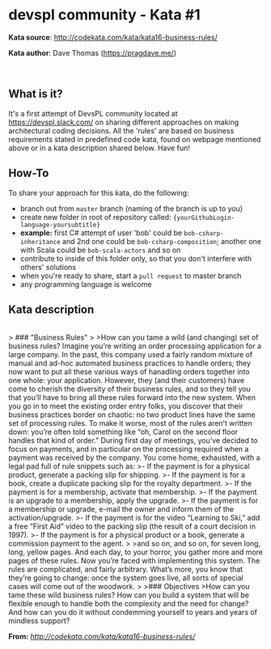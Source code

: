 # devspl community - Kata #1

**Kata source**: http://codekata.com/kata/kata16-business-rules/

**Kata author**: Dave Thomas (https://pragdave.me/)

<br/>

## What is it?

It's a first attempt of DevsPL community located at https://devspl.slack.com/ on sharing different approaches on making architectural coding decisions.
All the 'rules' are based on business requirements stated in predefined code kata, found on webpage mentioned above or in a kata description shared below.
Have fun!

## How-To

To share your approach for this kata, do the following:
- branch out from `master` branch (naming of the branch is up to you)
- create new folder in root of repository called: `{yourGithubLogin-language-yoursubtitle}`
- **example:** first C# attempt of user 'bob' could be `bob-csharp-inheritance` and 2nd one could be `bob-csharp-composition`; another one with Scala could be `bob-scala-actors` and so on
- contribute to inside of this folder only, so that you don't interfere with others' solutions
- when you're ready to share, start a `pull request` to master branch
- any programming language is welcome

## Kata description
<br/>
> ### "Business Rules"
>
>How can you tame a wild (and changing) set of business rules?
Imagine you’re writing an order processing application for a large company. In the past, this company used a fairly random mixture of manual and ad-hoc automated business practices to handle orders; they now want to put all these various ways of hanadling orders together into one whole: your application. However, they (and their customers) have come to cherish the diversity of their business rules, and so they tell you that you’ll have to bring all these rules forward into the new system.
When you go in to meet the existing order entry folks, you discover that their business practices border on chaotic: no two product lines have the same set of processing rules. To make it worse, most of the rules aren’t written down: you’re often told something like “oh, Carol on the second floor handles that kind of order.”
During first day of meetings, you’ve decided to focus on payments, and in particular on the processing required when a payment was received by the company. You come home, exhausted, with a legal pad full of rule snippets such as:
>- If the payment is for a physical product, generate a packing slip for shipping.
>- If the payment is for a book, create a duplicate packing slip for the royalty department.
>- If the payment is for a membership, activate that membership.
>- If the payment is an upgrade to a membership, apply the upgrade.
>- If the payment is for a membership or upgrade, e-mail the owner and inform them of the activation/upgrade.
>- If the payment is for the video “Learning to Ski,” add a free “First Aid” video to the packing slip (the result of a court decision in 1997).
>- If the payment is for a physical product or a book, generate a commission payment to the agent.
>
>and so on, and so on, for seven long, long, yellow pages.
And each day, to your horror, you gather more and more pages of these rules.
Now you’re faced with implementing this system. The rules are complicated, and fairly arbitrary. What’s more, you know that they’re going to change: once the system goes live, all sorts of special cases will come out of the woodwork.
>
>### Objectives
>How can you tame these wild business rules? How can you build a system that will be flexible enough to handle both the complexity and the need for change? And how can you do it without condemming yourself to years and years of mindless support?

**From:**  *http://codekata.com/kata/kata16-business-rules/*
